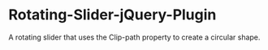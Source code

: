 # Rotating-Slider-jQuery-Plugin
A rotating slider that uses the Clip-path property to create a circular shape.
